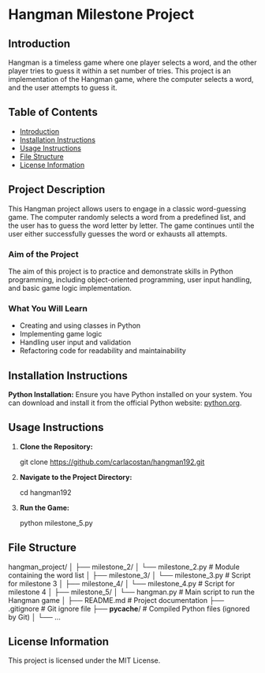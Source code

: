 # Hangman Milestone Project

## Introduction 
Hangman is a timeless game where one player selects a word, and the other player tries to guess it within a set number of tries. This project is an implementation of the Hangman game, where the computer selects a word, and the user attempts to guess it.

## Table of Contents
- [Introduction](#introduction)
- [Installation Instructions](#installation-instructions)
- [Usage Instructions](#usage-instructions)
- [File Structure](#file-structure)
- [License Information](#license-information)

## Project Description
This Hangman project allows users to engage in a classic word-guessing game. The computer randomly selects a word from a predefined list, and the user has to guess the word letter by letter. The game continues until the user either successfully guesses the word or exhausts all attempts.

### Aim of the Project
The aim of this project is to practice and demonstrate skills in Python programming, including object-oriented programming, user input handling, and basic game logic implementation.

### What You Will Learn
- Creating and using classes in Python
- Implementing game logic
- Handling user input and validation
- Refactoring code for readability and maintainability

## Installation Instructions

**Python Installation:** 
Ensure you have Python installed on your system. You can download and install it from the official Python website: [python.org](https://www.python.org/).

## Usage Instructions

1. **Clone the Repository:** 
   
   git clone https://github.com/carlacostan/hangman192.git

2. **Navigate to the Project Directory:**
    
    cd hangman192

3. **Run the Game:** 

    python milestone_5.py


## File Structure

hangman_project/
│
├── milestone_2/
│   └── milestone_2.py      # Module containing the word list
│
├── milestone_3/
│   └── milestone_3.py      # Script for milestone 3
│
├── milestone_4/
│   └── milestone_4.py      # Script for milestone 4
│
├── milestone_5/
│   └── hangman.py          # Main script to run the Hangman game
│
├── README.md               # Project documentation
├── .gitignore              # Git ignore file
├── __pycache__/            # Compiled Python files (ignored by Git)
│
└── ...


## License Information

This project is licensed under the MIT License. 
